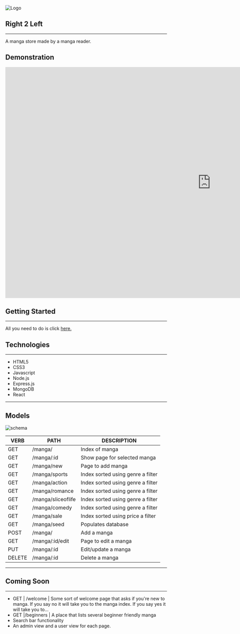 ![Logo](https://i.imgur.com/5LbFg9P.png)
## Right 2 Left
---
A manga store made by a manga reader.
## Demonstration

<iframe width="1280" height="720" src="https://www.youtube.com/embed/ck5ZKPd3Yyg" title="Right 2 Left Demonstration" frameborder="0" allow="accelerometer; autoplay; clipboard-write; encrypted-media; gyroscope; picture-in-picture" allowfullscreen></iframe>

## Getting Started
---
All you need to do is click  [here.](https://left-2-right.herokuapp.com/manga)

## Technologies
---
- HTML5
- CSS3
- Javascript
- Node.js
- Express.js
- MongoDB
- React


---

## Models

![schema](https://i.imgur.com/iGtq7Ak.png)

   VERB 		 | 		  PATH 		 |  	 DESCRIPTION
------------ | ------------- | -------------------
GET | /manga/ | Index of manga |
GET | /manga/:id | Show page for selected manga |
GET | /manga/new | Page to add manga |
GET | /manga/sports | Index sorted using genre a filter |
GET | /manga/action | Index sorted using genre a filter |
GET | /manga/romance | Index sorted using genre a filter |
GET | /manga/sliceoflife | Index sorted using genre a filter |
GET | /manga/comedy | Index sorted using genre a filter |
GET | /manga/sale | Index sorted using price a filter |
GET | /manga/seed | Populates database |
POST | /manga/ | Add a manga |
GET | /manga/:id/edit | Page to edit a manga |
PUT | /manga/:id | Edit/update a manga |
DELETE | /manga/:id | Delete a manga |

---



## Coming Soon
---


- GET | /welcome | Some sort of welcome page that asks if you're new to manga. If you say no it will take you to the manga index. If you say yes it will take you to...
- GET |/beginners | A place that lists several beginner friendly manga
- Search bar functionality
- An admin view and a user view for each page.
